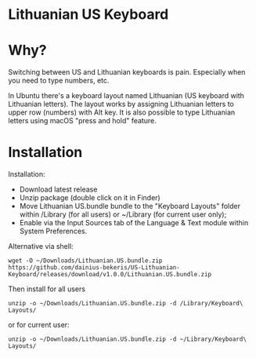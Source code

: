 # Lithuanian US Keyboard

Why?
====

Switching between US and Lithuanian keyboards is pain. Especially when you need to type numbers, etc.

In Ubuntu there's a keyboard layout named Lithuanian (US keyboard with Lithuanian letters).
The layout works by assigning Lithuanian letters to upper row (numbers) with Alt key.
It is also possible to type Lithuanian letters using macOS "press and hold" feature.

Installation
============

Installation:
- Download latest release
- Unzip package (double click on it in Finder)
- Move Lithuanian US.bundle bundle to the "Keyboard Layouts" folder within /Library (for all users)
  or ~/Library (for current user only);
- Enable via the Input Sources tab of the Language & Text module within System Preferences.

Alternative via shell:

    wget -O ~/Downloads/Lithuanian.US.bundle.zip https://github.com/dainius-bekeris/US-Lithuanian-Keyboard/releases/download/v1.0.0/Lithuanian.US.bundle.zip

Then install for all users

    unzip -o ~/Downloads/Lithuanian.US.bundle.zip -d /Library/Keyboard\ Layouts/

or for current user:

    unzip -o ~/Downloads/Lithuanian.US.bundle.zip -d ~/Library/Keyboard\ Layouts/

